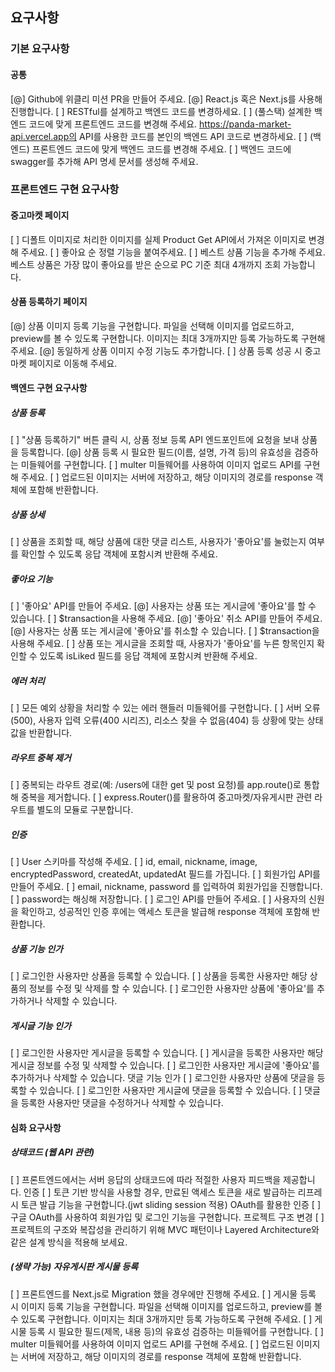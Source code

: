 ## 요구사항

### 기본 요구사항

#### 공통

[@]  Github에 위클리 미션 PR을 만들어 주세요.
[@]  React.js 혹은 Next.js를 사용해 진행합니다.
[ ]  RESTful를 설계하고 백엔드 코드를 변경하세요.
[ ] (풀스택) 설계한 백엔드 코드에 맞게 프론트엔드 코드를 변경해 주세요.
https://panda-market-api.vercel.app의 API를 사용한 코드를 본인의 백엔드 API 코드로 변경하세요.
[ ] (백엔드) 프론트엔드 코드에 맞게 백엔드 코드를 변경해 주세요.
[ ]  백엔드 코드에 swagger를 추가해 API 명세 문서를 생성해 주세요.

### 프론트엔드 구현 요구사항
#### 중고마켓 페이지

[ ] 디폴트 이미지로 처리한 이미지를 실제 Product Get API에서 가져온 이미지로 변경해 주세요.
[ ] 좋아요 순 정렬 기능을 붙여주세요.
[ ] 베스트 상품 기능을 추가해 주세요. 베스트 상품은 가장 많이 좋아요를 받은 순으로 PC 기준 최대 4개까지 조회 가능합니다.

#### 상품 등록하기 페이지

[@] 상품 이미지 등록 기능을 구현합니다. 파일을 선택해 이미지를 업로드하고, preview를 볼 수 있도록 구현합니다. 이미지는 최대 3개까지만 등록 가능하도록 구현해 주세요.
[@] 동일하게 상품 이미지 수정 기능도 추가합니다.
[ ] 상품 등록 성공 시 중고마켓 페이지로 이동해 주세요.

#### 백엔드 구현 요구사항

##### 상품 등록

[ ]  "상품 등록하기" 버튼 클릭 시, 상품 정보 등록 API 엔드포인트에 요청을 보내 상품을 등록합니다.
[@]  상품 등록 시 필요한 필드(이름, 설명, 가격 등)의 유효성을 검증하는 미들웨어를 구현합니다.
[ ]  multer 미들웨어를 사용하여 이미지 업로드 API를 구현해 주세요.
[ ] 업로드된 이미지는 서버에 저장하고, 해당 이미지의 경로를 response 객체에 포함해 반환합니다.

##### 상품 상세

[ ] 상품을 조회할 때, 해당 상품에 대한 댓글 리스트, 사용자가 '좋아요'를 눌렀는지 여부를 확인할 수 있도록 응답 객체에 포함시켜 반환해 주세요.

##### 좋아요 기능

[ ] '좋아요' API를 만들어 주세요.
[@] 사용자는 상품 또는 게시글에 '좋아요'를 할 수 있습니다.
[ ]  $transaction을 사용해 주세요.
[@] '좋아요' 취소 API를 만들어 주세요.
[@] 사용자는 상품 또는 게시글에 '좋아요'를 취소할 수 있습니다.
[ ]  $transaction을 사용해 주세요.
[ ] 상품 또는 게시글을 조회할 때, 사용자가 '좋아요'를 누른 항목인지 확인할 수 있도록 isLiked 필드를 응답 객체에 포함시켜 반환해 주세요.

##### 에러 처리

[ ] 모든 예외 상황을 처리할 수 있는 에러 핸들러 미들웨어를 구현합니다.
[ ] 서버 오류(500), 사용자 입력 오류(400 시리즈), 리소스 찾을 수 없음(404) 등 상황에 맞는 상태값을 반환합니다.

##### 라우트 중복 제거

[ ] 중복되는 라우트 경로(예: /users에 대한 get 및 post 요청)를 app.route()로 통합해 중복을 제거합니다.
[ ]  express.Router()를 활용하여 중고마켓/자유게시판 관련 라우트를 별도의 모듈로 구분합니다.

##### 인증

[ ] User 스키마를 작성해 주세요.
[ ]  id, email, nickname, image, encryptedPassword, createdAt, updatedAt 필드를 가집니다.
[ ] 회원가입 API를 만들어 주세요.
[ ]  email, nickname, password 를 입력하여 회원가입을 진행합니다.
[ ]  password는 해싱해 저장합니다.
[ ] 로그인 API를 만들어 주세요.
[ ] 사용자의 신원을 확인하고, 성공적인 인증 후에는 액세스 토큰을 발급해 response 객체에 포함해 반환합니다.

##### 상품 기능 인가

[ ] 로그인한 사용자만 상품을 등록할 수 있습니다.
[ ] 상품을 등록한 사용자만 해당 상품의 정보를 수정 및 삭제를 할 수 있습니다.
[ ] 로그인한 사용자만 상품에 '좋아요'를 추가하거나 삭제할 수 있습니다.

##### 게시글 기능 인가

[ ] 로그인한 사용자만 게시글을 등록할 수 있습니다.
[ ] 게시글을 등록한 사용자만 해당 게시글 정보를 수정 및 삭제할 수 있습니다.
[ ] 로그인한 사용자만 게시글에 '좋아요'를 추가하거나 삭제할 수 있습니다.
댓글 기능 인가
[ ] 로그인한 사용자만 상품에 댓글을 등록할 수 있습니다.
[ ] 로그인한 사용자만 게시글에 댓글을 등록할 수 있습니다.
[ ] 댓글을 등록한 사용자만 댓글을 수정하거나 삭제할 수 있습니다.

#### 심화 요구사항

##### 상태코드 (웹 API 관련)

[ ] 프론트엔드에서는 서버 응답의 상태코드에 따라 적절한 사용자 피드백을 제공합니다.
인증
[ ] 토큰 기반 방식을 사용할 경우, 만료된 액세스 토큰을 새로 발급하는 리프레시 토큰 발급 기능을 구현합니다.(jwt sliding session 적용)
OAuth를 활용한 인증
[ ] 구글 OAuth를 사용하여 회원가입 및 로그인 기능을 구현합니다.
프로젝트 구조 변경
[ ] 프로젝트의 구조와 복잡성을 관리하기 위해 MVC 패턴이나 Layered Architecture와 같은 설계 방식을 적용해 보세요.

##### (생략 가능) 자유게시판 게시물 등록
[ ]  프론트엔드를 Next.js로 Migration 했을 경우에만 진행해 주세요.
[ ] 게시물 등록 시 이미지 등록 기능을 구현합니다. 파일을 선택해 이미지를 업로드하고, preview를 볼 수 있도록 구현합니다. 이미지는 최대 3개까지만 등록 가능하도록 구현해 주세요.
[ ]  게시물 등록 시 필요한 필드(제목, 내용 등)의 유효성 검증하는 미들웨어를 구현합니다.
[ ]  multer 미들웨어를 사용하여 이미지 업로드 API를 구현해 주세요.
[ ] 업로드된 이미지는 서버에 저장하고, 해당 이미지의 경로를 response 객체에 포함해 반환합니다.
